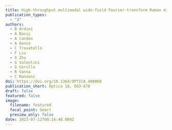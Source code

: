 ```yaml
---
title: High-throughput multimodal wide-field Fourier-transform Raman microscope
publication_types:
  - "2"
authors:
  - B Ardini
  - A Bassi
  - A Candeo
  - A Genco
  - C Trovatello
  - F Liu
  - X Zhu
  - G Valentini
  - G Cerullo
  - R Vanna
  - C Manzoni
doi: https://doi.org/10.1364/OPTICA.488860
publication_short: Optica 10, 663-670
draft: false
featured: false
image:
  filename: featured
  focal_point: Smart
  preview_only: false
date: 2023-07-12T00:14:40.084Z
---
```

